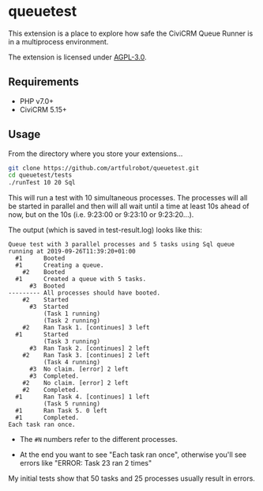 # queuetest

This extension is a place to explore how safe the CiviCRM Queue Runner is in a
multiprocess environment.

The extension is licensed under [AGPL-3.0](LICENSE.txt).

## Requirements

* PHP v7.0+
* CiviCRM 5.15+

## Usage

From the directory where you store your extensions...

```bash
git clone https://github.com/artfulrobot/queuetest.git
cd queuetest/tests
./runTest 10 20 Sql
```

This will run a test with 10 simultaneous processes. The processes will all be
started in parallel and then will all wait until a time at least 10s ahead of
now, but on the 10s (i.e. 9:23:00 or 9:23:10 or 9:23:20...).

The output (which is saved in test-result.log) looks like this:

```
Queue test with 3 parallel processes and 5 tasks using Sql queue running at 2019-09-26T11:39:20+01:00
  #1      Booted
  #1      Creating a queue.
    #2    Booted
  #1      Created a queue with 5 tasks.
      #3  Booted
--------- All processes should have booted.
    #2    Started
      #3  Started
          (Task 1 running)
          (Task 2 running)
    #2    Ran Task 1. [continues] 3 left
  #1      Started
          (Task 3 running)
      #3  Ran Task 2. [continues] 2 left
    #2    Ran Task 3. [continues] 2 left
          (Task 4 running)
      #3  No claim. [error] 2 left
      #3  Completed.
    #2    No claim. [error] 2 left
    #2    Completed.
  #1      Ran Task 4. [continues] 1 left
          (Task 5 running)
  #1      Ran Task 5. 0 left
  #1      Completed.
Each task ran once.
```

- The `#N` numbers refer to the different processes.

- At the end you want to see "Each task ran once", otherwise you'll see
  errors like "ERROR: Task 23 ran 2 times"

My initial tests show that 50 tasks and 25 processes usually result in errors.

